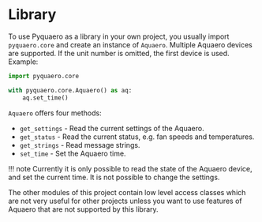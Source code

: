 # Library

To use Pyquaero as a library in your own project, you usually import `pyquaero.core` and create an instance of `Aquaero`. Multiple Aquaero devices are supported. If the unit number is omitted, the first device is used. Example:

```python
import pyquaero.core

with pyquaero.core.Aquaero() as aq:
    aq.set_time()
```

`Aquaero` offers four methods:

* `get_settings` - Read the current settings of the Aquaero.
* `get_status` - Read the current status, e.g. fan speeds and temperatures.
* `get_strings` - Read message strings.
* `set_time` - Set the Aquaero time.

!!! note
    Currently it is only possible to read the state of the Aquaero device, and set the current time. It is not possible to change the settings.

The other modules of this project contain low level access classes which are not very useful for other projects unless you want to use features of Aquaero that are not supported by this library.
